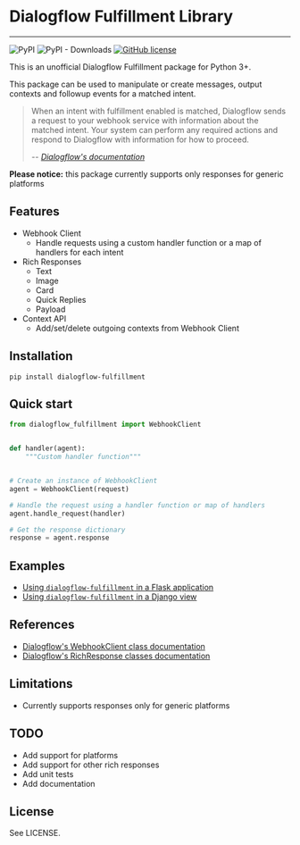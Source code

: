 # Dialogflow Fulfillment Library

---

![PyPI](https://img.shields.io/pypi/v/dialogflow-fulfillment)
![PyPI - Downloads](https://img.shields.io/pypi/dm/dialogflow-fulfillment?label=pypi%20downloads)
[![GitHub license](https://img.shields.io/github/license/gcaccaos/dialogflow-fulfillment)](https://github.com/gcaccaos/dialogflow-fulfillment/blob/master/LICENSE)

This is an unofficial Dialogflow Fulfillment package for Python 3+.

This package can be used to manipulate or create messages, output contexts and followup events for a matched intent.

> When an intent with fulfillment enabled is matched, Dialogflow sends a request to your webhook service with information about the matched intent. Your system can perform any required actions and respond to Dialogflow with information for how to proceed.
>
> -- [*Dialogflow's documentation*](https://cloud.google.com/dialogflow/docs/fulfillment-overview)

**Please notice:** this package currently supports only responses for generic platforms

## Features

* Webhook Client
  * Handle requests using a custom handler function or a map of handlers for each intent
* Rich Responses
  * Text
  * Image
  * Card
  * Quick Replies
  * Payload
* Context API
  * Add/set/delete outgoing contexts from Webhook Client

## Installation

```shell
pip install dialogflow-fulfillment
```

## Quick start

```python
from dialogflow_fulfillment import WebhookClient


def handler(agent):
    """Custom handler function"""


# Create an instance of WebhookClient
agent = WebhookClient(request)

# Handle the request using a handler function or map of handlers
agent.handle_request(handler)

# Get the response dictionary
response = agent.response
```

## Examples

* [Using `dialogflow-fulfillment` in a Flask application](https://github.com/gcaccaos/dialogflow-fulfillment/blob/master/samples/flask/app.py)
* [Using `dialogflow-fulfillment` in a Django view](https://github.com/gcaccaos/dialogflow-fulfillment/blob/master/samples/django/views.py)

## References

* [Dialogflow's WebhookClient class documentation](https://dialogflow.com/docs/reference/fulfillment-library/webhook-client)
* [Dialogflow's RichResponse classes documentation](https://dialogflow.com/docs/reference/fulfillment-library/rich-responses)

## Limitations

* Currently supports responses only for generic platforms

## TODO

* Add support for platforms
* Add support for other rich responses
* Add unit tests
* Add documentation

## License

See LICENSE.

